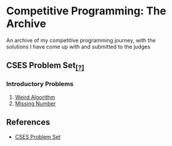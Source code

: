 # Competitive Programming: The Archive

An archive of my competitive programming journey, with the\
solutions I have come up with and submitted to the judges

## CSES Problem Set<sub>[[?]](#references)</sub>

### Introductory Problems

1. [Weird Algorithm](/cses-problem-set/1-introductory-problems/1-weird-algorithm/)
2. [Missing Number](/cses-problem-set/1-introductory-problems/2-missing-number/)

## References

- [CSES Problem Set](https://cses.fi/problemset/list/)

